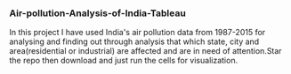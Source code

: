 <h3>Air-pollution-Analysis-of-India-Tableau</h3>

In this project I have used India's air pollution data from 1987-2015 for analysing and finding out through analysis that which state, city and area(residential or industrial) are affected and are in need of attention.Star the repo then download and just run the cells for visualization.
